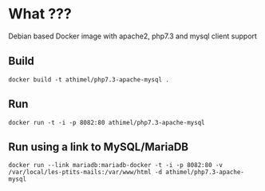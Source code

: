 # What ???

Debian based Docker image with apache2, php7.3 and mysql client support


## Build

```
docker build -t athimel/php7.3-apache-mysql .
```


## Run

```
docker run -t -i -p 8082:80 athimel/php7.3-apache-mysql
```


## Run using a link to MySQL/MariaDB 

```
docker run --link mariadb:mariadb-docker -t -i -p 8082:80 -v /var/local/les-ptits-mails:/var/www/html -d athimel/php7.3-apache-mysql
```


